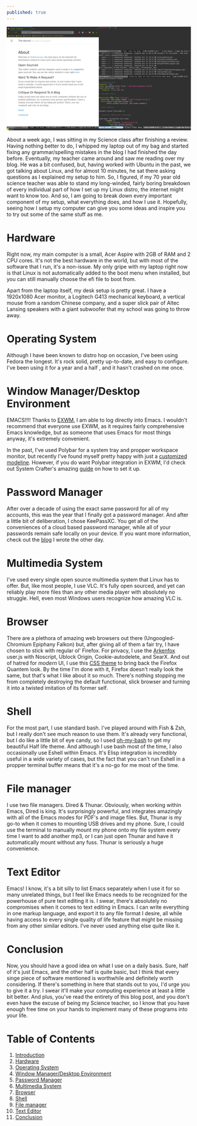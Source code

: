 ```yaml
---
published: true
---
```


<a id="orge0800db"></a>

![img](/images/EXWM.png)

About a week ago, I was sitting in my Science class after finishing a review. Having nothing better to do, I whipped my laptop out of my bag and started fixing any grammar/spelling mistakes in the blog I had finished the day before. Eventually, my teacher came around and saw me reading over my blog. He was a bit confused, but, having worked with Ubuntu in the past, we got talking about Linux, and for almost 10 minutes, he sat there asking questions as I explained my setup to him. So, I figured, if my 70 year old science teacher was able to stand my long-winded, fairly boring breakdown of every individual part of how I set up my Linux distro, the internet might want to know too. And so, I am going to break down every important component of my setup, what everything does, and how I use it. Hopefully, seeing how I setup my computer can give you some ideas and inspire you to try out some of the same stuff as me.


<a id="orgf80ca78"></a>

# Hardware

Right now, my main computer is a small, Acer Aspire with 2GB of RAM and 2 CPU cores. It's not the best hardware in the world, but with most of the software that I run, it's a non-issue. My only gripe with my laptop right now is that Linux is not automatically added to the boot menu when installed, but you can still manually choose the efi file to boot from.

Apart from the laptop itself, my desk setup is pretty great. I have a 1920x1080 Acer monitor, a Logitech G413 mechanical keyboard, a vertical mouse from a random Chinese company, and a super slick pair of Altec Lansing speakers with a giant subwoofer that my school was going to throw away.


<a id="orgd13cbff"></a>

# Operating System

Although I have been known to distro hop on occasion, I've been using Fedora the longest. It's rock solid, pretty up-to-date, and easy to configure. I've been using it for a year and a half , and it hasn't crashed on me once. 


<a id="org8e65aa3"></a>

# Window Manager/Desktop Environment

EMACS!!!! Thanks to [EXWM](https://github.com/ch11ng/exwm), I am able to log directly into Emacs. I wouldn't recommend that everyone use EXWM, as it requires fairly comprehensive Emacs knowledge, but as someone that uses Emacs for most things anyway, it's extremely convenient.

In the past, I've used Polybar for a system tray and propper workspace monitor, but recently I've found myself pretty happy with just a [customized modeline](https://github.com/milkypostman/powerline). However, if you do want Polybar integration in EXWM, I'd check out System Crafter's amazing [guide](https://www.yewtu.be/watch?v=usCfMstCZ7E&feature=youtu.be) on how to set it up.


<a id="org8fb7be2"></a>

# Password Manager

After over a decade of using the exact same password for all of my accounts, this was the year that I finally got a password manager. And after a little bit of deliberation, I chose KeePassXC. You get all of the conveniences of a cloud based password manager, while all of your passwords remain safe locally on your device. If you want more information, check out the [blog](https://thekernal.xyz/2022/12/01/Abandon-Your-Browsers-Password-Manager-And-Switch-To-KeePasXC/) I wrote the other day.


<a id="org95e2da0"></a>

# Multimedia System

I've used every single open source multimedia system that Linux has to offer. But, like most people, I use VLC. It's fully open sourced, and yet can reliably play more files than any other media player with absolutely no struggle. Hell, even most Windows users recognize how amazing VLC is. 


<a id="orgeeb1548"></a>

# Browser

There are a plethora of amazing web browsers out there (Ungoogled-Chromium Epiphany Falkon) but, after giving all of them a fair try, I have chosen to stick with regular ol' Firefox. For privacy, I use the [Arkenfox](https://github.com/arkenfox/user.js/) user.js with Noscript, Ublock Origin, Cookie-autodelete, and SearX. And out of hatred for *modern* UI, I use this [CSS theme](https://github.com/leadweedy/Firefox-Proton-Square) to bring back the Firefox Quantem look. By the time I'm done with it, Firefox doesn't really look the same, but that's what I like about it so much. There's nothing stopping me from completely destroying the default functional, slick browser and turning it into a twisted imitation of its former self.


<a id="orgc71fb84"></a>

# Shell

For the most part, I use standard bash. I've played around with Fish & Zsh, but I really don't see much reason to use them. It's already very functional, but I do like a little bit of eye candy, so I used [oh-my-bash](https://github.com/ohmybash/oh-my-bash) to get my beautiful Half life theme. And although I use bash most of the time, I also occasionally use Eshell within Emacs. It's Elisp integration is incredibly useful in a wide variety of cases, but the fact that you can't run Eshell in a propper terminal buffer means that it's a no-go for me most of the time. 


<a id="org43736ac"></a>

# File manager

I use two file managers. Dired & Thunar. Obviously, when working within Emacs, Dired is king. It's surprisingly powerful, and integrates amazingly with all of the Emacs modes for PDF's and image files. But, Thunar is my go-to when it comes to mounting USB drives and my phone. Sure, I could use the terminal to manually mount my phone onto my file system every time I want to add another mp3, or I can just open Thunar and have it automatically mount without any fuss. Thunar is seriously a huge convenience. 


<a id="org9ffa747"></a>

# Text Editor

Emacs! I know, it's a bit silly to list Emacs separately when I use it for so many unrelated things, but I feel like Emacs needs to be recognized for the powerhouse of pure text editing it is. I swear, there's absolutely no compromises when it comes to text editing in Emacs. I can write everything in one markup language, and export it to any file format I desire, all while having access to every single quality of life feature that might be missing from any other similar editors. I've never used anything else quite like it. 


<a id="org366bd2b"></a>

# Conclusion

Now, you should have a good idea on what I use on a daily basis. Sure, half of it's just Emacs, and the other half is quite basic, but I think that every singe piece of software mentioned is worthwhile and definitely worth considering. If there's something in here that stands out to you, I'd urge you to give it a try. I swear it'll make your computing experience at least a little bit better. And plus, you've read the entirety of this blog post, and you don't even have the excuse of being my Science teacher, so I know that you have enough free time on your hands to implement many of these programs into your life. 

# Table of Contents

1.  [Introduction](#orge0800db)
2.  [Hardware](#orgf80ca78)
3.  [Operating System](#orgd13cbff)
4.  [Window Manager/Desktop Environment](#org8e65aa3)
5.  [Password Manager](#org8fb7be2)
6.  [Multimedia System](#org95e2da0)
7.  [Browser](#orgeeb1548)
8.  [Shell](#orgc71fb84)
9.  [File manager](#org43736ac)
10. [Text Editor](#org9ffa747)
11. [Conclusion](#org366bd2b)
